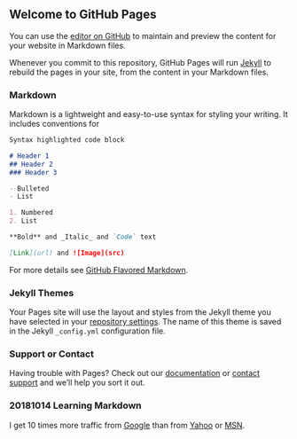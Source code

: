 ## Welcome to GitHub Pages

You can use the [editor on GitHub](https://github.com/RamonLiao/profile/edit/master/README.md) to maintain and preview the content for your website in Markdown files.

Whenever you commit to this repository, GitHub Pages will run [Jekyll](https://jekyllrb.com/) to rebuild the pages in your site, from the content in your Markdown files.

### Markdown

Markdown is a lightweight and easy-to-use syntax for styling your writing. It includes conventions for

```markdown
Syntax highlighted code block

# Header 1
## Header 2
### Header 3

- Bulleted
- List

1. Numbered
2. List

**Bold** and _Italic_ and `Code` text

[Link](url) and ![Image](src)
```

For more details see [GitHub Flavored Markdown](https://guides.github.com/features/mastering-markdown/).

### Jekyll Themes

Your Pages site will use the layout and styles from the Jekyll theme you have selected in your [repository settings](https://github.com/RamonLiao/profile/settings). The name of this theme is saved in the Jekyll `_config.yml` configuration file.

### Support or Contact

Having trouble with Pages? Check out our [documentation](https://help.github.com/categories/github-pages-basics/) or [contact support](https://github.com/contact) and we’ll help you sort it out.



### 20181014 Learning Markdown
I get 10 times more traffic from [Google][1] than from
[Yahoo][2] or [MSN][3].

  [1]: http://google.com/        "Google搜尋"
  [2]: http://search.yahoo.com/  "Yahoo 搜尋"
  [3]: http://search.msn.com/    "MSN 搜尋"
